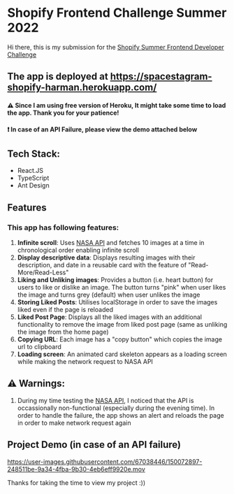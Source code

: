 # Shopify Frontend Challenge Summer 2022
Hi there, this is my submission for the [Shopify Summer Frontend Developer Challenge](https://www.shopify.ca/careers/frontend-developer-intern-summer-2022-remote-us-canada_e4d4fb64-21c6-421c-b889-a51195090d5b)

## The app is deployed at https://spacestagram-shopify-harman.herokuapp.com/
#### :warning: Since I am using free version of Heroku, It might take some time to load the app. Thank you for your patience!
#### ❗ In case of an API Failure, please view the demo attached below


## Tech Stack:
- React.JS
- TypeScript
- Ant Design

## Features
### This app has following features:
1. **Infinite scroll**: Uses [NASA API](https://api.nasa.gov) and fetches 10 images at a time in chronological order enabling infinite scroll
2. **Display descriptive data**: Displays resulting images with their description, and date in a reusable card with the feature of "Read-More/Read-Less"
3. **Liking and Unliking images**: Provides a button (i.e. heart button) for users to like or dislike an image. The button turns "pink" when user likes the image and turns grey (default) when user unlikes the image
4. **Storing Liked Posts**: Utilises localStorage in order to save the images liked even if the page is reloaded
5. **Liked Post Page**: Displays all the liked images with an additional functionality to remove the image from liked post page (same as unliking the image from the home page)
6. **Copying URL**: Each image has a "copy button" which copies the image url to clipboard
7. **Loading screen**: An animated card skeleton appears as a loading screen while making the network request to NASA API

## :warning: Warnings:
1. During my time testing the [NASA API](https://api.nasa.gov), I noticed that the API is occassionally non-functional (especially during the evening time). In order to handle the failure, the app shows an alert and reloads the page in order to make network request again


## Project Demo (in case of an API failure)


https://user-images.githubusercontent.com/67038446/150072897-248511be-9a34-4fba-9b30-4eb6eff9920e.mov


Thanks for taking the time to view my project :))
